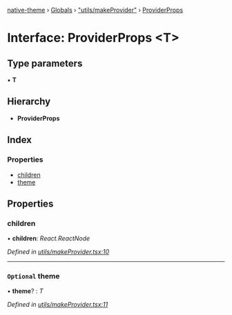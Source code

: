 [native-theme](../README.md) › [Globals](../globals.md) › ["utils/makeProvider"](../modules/_utils_makeprovider_.md) › [ProviderProps](_utils_makeprovider_.providerprops.md)

# Interface: ProviderProps <**T**>

## Type parameters

▪ **T**

## Hierarchy

* **ProviderProps**

## Index

### Properties

* [children](_utils_makeprovider_.providerprops.md#children)
* [theme](_utils_makeprovider_.providerprops.md#optional-theme)

## Properties

###  children

• **children**: *React.ReactNode*

*Defined in [utils/makeProvider.tsx:10](https://github.com/indigo-org/native-theme/blob/be1f6d8/src/utils/makeProvider.tsx#L10)*

___

### `Optional` theme

• **theme**? : *T*

*Defined in [utils/makeProvider.tsx:11](https://github.com/indigo-org/native-theme/blob/be1f6d8/src/utils/makeProvider.tsx#L11)*
